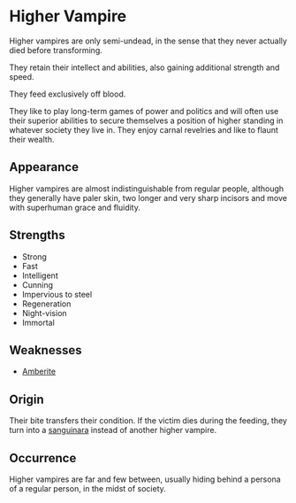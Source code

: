# Higher Vampire
Higher vampires are only semi-undead, in the sense that they never actually died before transforming. 

They retain their intellect and abilities, also gaining additional strength and speed. 

They feed exclusively off blood. 

They like to play long-term games of power and politics and will often use their superior abilities to secure themselves a position of higher standing in whatever society they live in. They enjoy carnal revelries and like to flaunt their wealth. 

## Appearance
Higher vampires are almost indistinguishable from regular people, although they generally have paler skin, two longer and very sharp incisors and move with superhuman grace and fluidity. 

## Strengths
* Strong
* Fast
* Intelligent
* Cunning
* Impervious to steel
* Regeneration
* Night-vision
* Immortal

## Weaknesses
* [Amberite](../../magic/amberite)

## Origin
Their bite transfers their condition. If the victim dies during the feeding, they turn into a [sanguinara](sanguinara) instead of another higher vampire. 

## Occurrence
Higher vampires are far and few between, usually hiding behind a persona of a regular person, in the midst of society. 